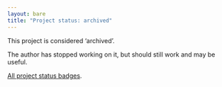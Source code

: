 ```yaml
---
layout: bare
title: "Project status: archived"
---
```


This project is considered ‘archived’.

The author has stopped working on it, but should still work and may be useful.

[All project status badges][status].

[status]: /weblog/project-status-badges.html
